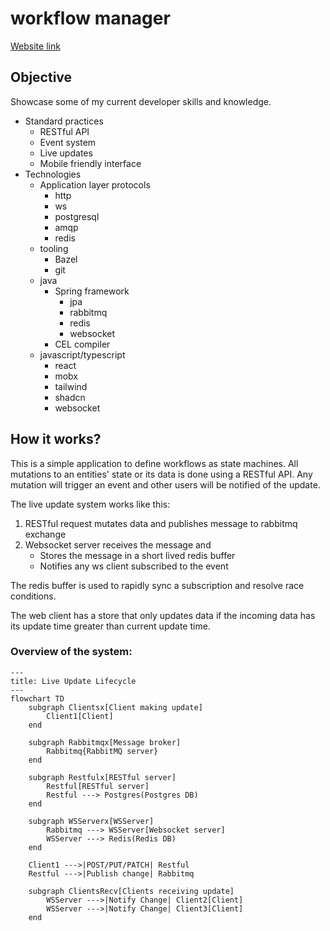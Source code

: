# workflow manager

[Website link]()

## Objective

Showcase some of my current developer skills and knowledge.
- Standard practices
    - RESTful API
    - Event system
    - Live updates
    - Mobile friendly interface
- Technologies
    - Application layer protocols
        - http
        - ws
        - postgresql
        - amqp
        - redis
    - tooling
        - Bazel
        - git
    - java 
        - Spring framework
            - jpa
            - rabbitmq
            - redis
            - websocket
        - CEL compiler
    - javascript/typescript
        - react
        - mobx
        - tailwind
        - shadcn
        - websocket

## How it works?

This is a simple application to define workflows as state machines. All mutations to an entities' state or its data is done using a RESTful API. Any mutation will trigger an event and other users will be notified of the update.

The live update system works like this:
1. RESTful request mutates data and publishes message to rabbitmq exchange
2. Websocket server receives the message and
    - Stores the message in a short lived redis buffer
    - Notifies any ws client subscribed to the event

The redis buffer is used to rapidly sync a subscription and resolve race conditions.

The web client has a store that only updates data if the incoming data has its update time greater than current update time.

### Overview of the system:
```mermaid
---
title: Live Update Lifecycle
---
flowchart TD
    subgraph Clientsx[Client making update]
        Client1[Client]
    end

    subgraph Rabbitmqx[Message broker]
        Rabbitmq{RabbitMQ server}
    end

    subgraph Restfulx[RESTful server]
        Restful[RESTful server]
        Restful ---> Postgres(Postgres DB)
    end

    subgraph WSServerx[WSServer]
        Rabbitmq ---> WSServer[Websocket server]
        WSServer ---> Redis(Redis DB)
    end

    Client1 --->|POST/PUT/PATCH| Restful
    Restful --->|Publish change| Rabbitmq

    subgraph ClientsRecv[Clients receiving update]
        WSServer --->|Notify Change| Client2[Client]
        WSServer --->|Notify Change| Client3[Client]
    end
```
